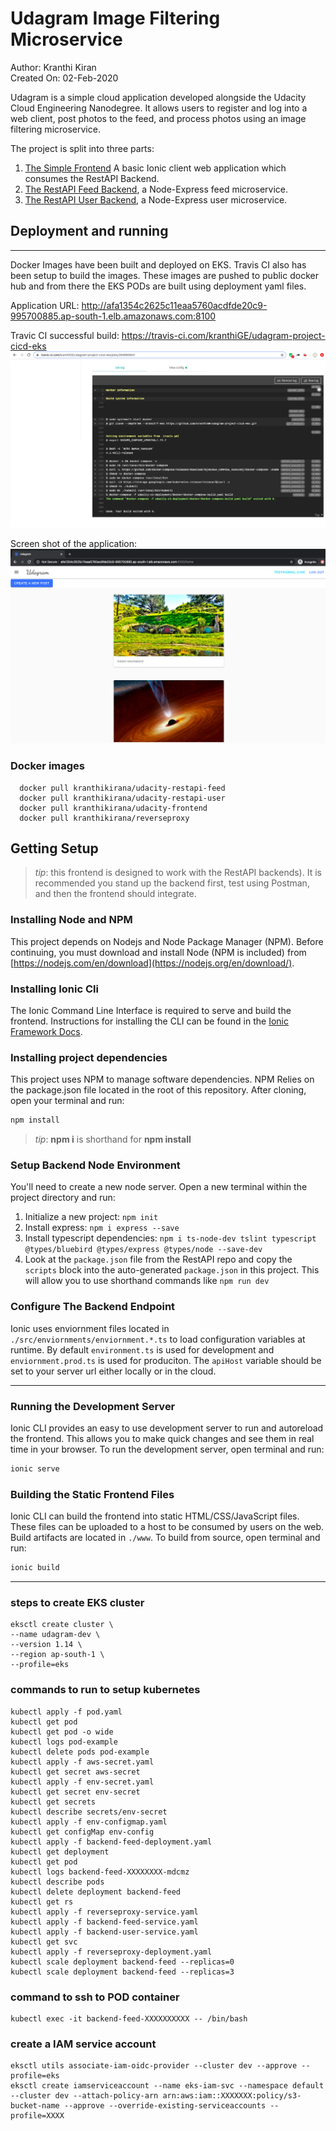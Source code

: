 # Udagram Image Filtering Microservice

Author: Kranthi Kiran  
Created On: 02-Feb-2020  

Udagram is a simple cloud application developed alongside the Udacity Cloud Engineering Nanodegree. It allows users to register and log into a web client, post photos to the feed, and process photos using an image filtering microservice.

The project is split into three parts:
1. [The Simple Frontend](/udacity-c3-frontend)
A basic Ionic client web application which consumes the RestAPI Backend. 
2. [The RestAPI Feed Backend](/udacity-c3-restapi-feed), a Node-Express feed microservice.
3. [The RestAPI User Backend](/udacity-c3-restapi-user), a Node-Express user microservice.

## Deployment and running
***********

Docker Images have been built and deployed on EKS. Travis CI also has been setup to build the images.
These images are pushed to public docker hub and from there the EKS PODs are built using deployment yaml files.
 
Application URL: http://afa1354c2625c11eaa5760acdfde20c9-995700885.ap-south-1.elb.amazonaws.com:8100 

Travic CI successful build: https://travis-ci.com/kranthiGE/udagram-project-cicd-eks 
![Screen shot of the application](travis-ci-screen-shot.png)

Screen shot of the application: 
![Screen shot of the application](Application-running-screenshot.png)

### Docker images
```
  docker pull kranthikirana/udacity-restapi-feed  
  docker pull kranthikirana/udacity-restapi-user  
  docker pull kranthikirana/udacity-frontend  
  docker pull kranthikirana/reverseproxy  
```

## Getting Setup

> _tip_: this frontend is designed to work with the RestAPI backends). It is recommended you stand up the backend first, test using Postman, and then the frontend should integrate.

### Installing Node and NPM
This project depends on Nodejs and Node Package Manager (NPM). Before continuing, you must download and install Node (NPM is included) from [https://nodejs.com/en/download](https://nodejs.org/en/download/).

### Installing Ionic Cli
The Ionic Command Line Interface is required to serve and build the frontend. Instructions for installing the CLI can be found in the [Ionic Framework Docs](https://ionicframework.com/docs/installation/cli).

### Installing project dependencies

This project uses NPM to manage software dependencies. NPM Relies on the package.json file located in the root of this repository. After cloning, open your terminal and run:
```bash
npm install
```
>_tip_: **npm i** is shorthand for **npm install**

### Setup Backend Node Environment
You'll need to create a new node server. Open a new terminal within the project directory and run:
1. Initialize a new project: `npm init`
2. Install express: `npm i express --save`
3. Install typescript dependencies: `npm i ts-node-dev tslint typescript  @types/bluebird @types/express @types/node --save-dev`
4. Look at the `package.json` file from the RestAPI repo and copy the `scripts` block into the auto-generated `package.json` in this project. This will allow you to use shorthand commands like `npm run dev`


### Configure The Backend Endpoint
Ionic uses enviornment files located in `./src/enviornments/enviornment.*.ts` to load configuration variables at runtime. By default `environment.ts` is used for development and `enviornment.prod.ts` is used for produciton. The `apiHost` variable should be set to your server url either locally or in the cloud.

***
### Running the Development Server
Ionic CLI provides an easy to use development server to run and autoreload the frontend. This allows you to make quick changes and see them in real time in your browser. To run the development server, open terminal and run:

```bash
ionic serve
```

### Building the Static Frontend Files
Ionic CLI can build the frontend into static HTML/CSS/JavaScript files. These files can be uploaded to a host to be consumed by users on the web. Build artifacts are located in `./www`. To build from source, open terminal and run:
```bash
ionic build
```
***
### steps to create EKS cluster
```
eksctl create cluster \
--name udagram-dev \
--version 1.14 \
--region ap-south-1 \
--profile=eks
```

### commands to run to setup kubernetes
```
kubectl apply -f pod.yaml
kubectl get pod
kubectl get pod -o wide
kubectl logs pod-example
kubectl delete pods pod-example
kubectl apply -f aws-secret.yaml 
kubectl get secret aws-secret
kubectl apply -f env-secret.yaml 
kubectl get secret env-secret
kubectl get secrets
kubectl describe secrets/env-secret
kubectl apply -f env-configmap.yaml 
kubectl get configMap env-config
kubectl apply -f backend-feed-deployment.yaml
kubectl get deployment
kubectl get pod
kubectl logs backend-feed-XXXXXXXX-mdcmz
kubectl describe pods
kubectl delete deployment backend-feed
kubectl get rs
kubectl apply -f reverseproxy-service.yaml 
kubectl apply -f backend-feed-service.yaml
kubectl apply -f backend-user-service.yaml 
kubectl get svc
kubectl apply -f reverseproxy-deployment.yaml 
kubectl scale deployment backend-feed --replicas=0
kubectl scale deployment backend-feed --replicas=3
```

### command to ssh to POD container
```
kubectl exec -it backend-feed-XXXXXXXXXX -- /bin/bash
```
### create a IAM service account
```
eksctl utils associate-iam-oidc-provider --cluster dev --approve --profile=eks
eksctl create iamserviceaccount --name eks-iam-svc --namespace default --cluster dev --attach-policy-arn arn:aws:iam::XXXXXXX:policy/s3-bucket-name --approve --override-existing-serviceaccounts --profile=XXXX
```
